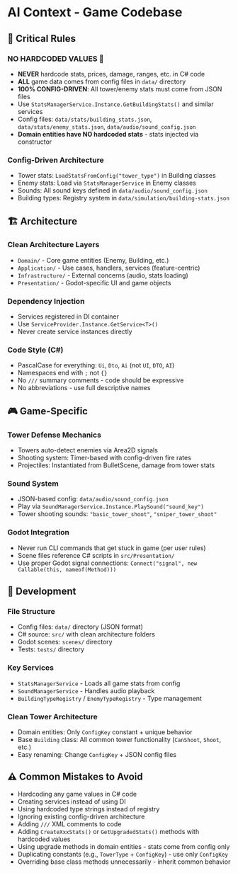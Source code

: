 # AI Context - Game Codebase

## 🚨 Critical Rules

### **NO HARDCODED VALUES** 🚨
- **NEVER** hardcode stats, prices, damage, ranges, etc. in C# code
- **ALL** game data comes from config files in `data/` directory  
- **100% CONFIG-DRIVEN**: All tower/enemy stats must come from JSON files
- Use `StatsManagerService.Instance.GetBuildingStats()` and similar services
- Config files: `data/stats/building_stats.json`, `data/stats/enemy_stats.json`, `data/audio/sound_config.json`
- **Domain entities have NO hardcoded stats** - stats injected via constructor

### **Config-Driven Architecture**
- Tower stats: `LoadStatsFromConfig("tower_type")` in Building classes
- Enemy stats: Load via `StatsManagerService` in Enemy classes  
- Sounds: All sound keys defined in `data/audio/sound_config.json`
- Building types: Registry system in `data/simulation/building-stats.json`

## 🏗️ Architecture

### **Clean Architecture Layers**
- `Domain/` - Core game entities (Enemy, Building, etc.)
- `Application/` - Use cases, handlers, services (feature-centric)
- `Infrastructure/` - External concerns (audio, stats loading)
- `Presentation/` - Godot-specific UI and game objects

### **Dependency Injection**
- Services registered in DI container
- Use `ServiceProvider.Instance.GetService<T>()`
- Never create service instances directly

### **Code Style (C#)**
- PascalCase for everything: `Ui`, `Dto`, `Ai` (not `UI`, `DTO`, `AI`)
- Namespaces end with `;` not `{}`
- No `///` summary comments - code should be expressive
- No abbreviations - use full descriptive names

## 🎮 Game-Specific

### **Tower Defense Mechanics**
- Towers auto-detect enemies via Area2D signals
- Shooting system: Timer-based with config-driven fire rates
- Projectiles: Instantiated from BulletScene, damage from tower stats

### **Sound System**
- JSON-based config: `data/audio/sound_config.json`
- Play via `SoundManagerService.Instance.PlaySound("sound_key")`
- Tower shooting sounds: `"basic_tower_shoot"`, `"sniper_tower_shoot"`

### **Godot Integration**
- Never run CLI commands that get stuck in game (per user rules)
- Scene files reference C# scripts in `src/Presentation/`
- Use proper Godot signal connections: `Connect("signal", new Callable(this, nameof(Method)))`

## 🔧 Development

### **File Structure**
- Config files: `data/` directory (JSON format)
- C# source: `src/` with clean architecture folders
- Godot scenes: `scenes/` directory
- Tests: `tests/` directory

### **Key Services**
- `StatsManagerService` - Loads all game stats from config
- `SoundManagerService` - Handles audio playback
- `BuildingTypeRegistry` / `EnemyTypeRegistry` - Type management

### **Clean Tower Architecture**
- Domain entities: Only `ConfigKey` constant + unique behavior
- Base `Building` class: All common tower functionality (`CanShoot`, `Shoot`, etc.)
- Easy renaming: Change `ConfigKey` + JSON config files

## ⚠️ Common Mistakes to Avoid
- Hardcoding any game values in C# code
- Creating services instead of using DI
- Using hardcoded type strings instead of registry
- Ignoring existing config-driven architecture
- Adding `///` XML comments to code
- Adding `CreateXxxStats()` or `GetUpgradedStats()` methods with hardcoded values
- Using upgrade methods in domain entities - stats come from config only
- Duplicating constants (e.g., `TowerType` + `ConfigKey`) - use only `ConfigKey`
- Overriding base class methods unnecessarily - inherit common behavior
